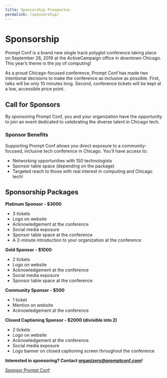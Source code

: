 ```yaml
---
title: Sponsorship Prospectus
permalink: /sponsorship/
---
```


# Sponsorship

Prompt Conf is a brand new single track polyglot conference taking place on September 28, 2019 at the ActiveCampaign office in downtown Chicago. This year’s theme is the joy of computing! 

As a proud Chicago-focused conference, Prompt Conf has made two intentional decisions to make the conference as inclusive as possible. First, talks will be only 10 minutes long. Second, conference tickets will be kept at a low, accessible price point. 

## Call for Sponsors

By sponsoring Prompt Conf, you and your organization have the opportunity to join an event dedicated to celebrating the diverse talent in Chicago tech. 

### Sponsor Benefits

Supporting Prompt Conf allows you direct exposure to a community-focused, inclusive tech conference in Chicago. You’ll have access to:
- Networking opportunities with 150 technologists
- Sponsor table space (depending on the package)
- Targeted reach to those with real interest in computing and Chicago tech!

## Sponsorship Packages

**Platinum Sponsor - $3000**
- 3 tickets
- Logo on website
- Acknowledgement at the conference
- Social media exposure
- Sponsor table space at the conference
- A 2-minute introduction to your organization at the conference

**Gold Sponsor - $1000**
- 2 tickets
- Logo on website
- Acknowledgement at the conference
- Social media exposure
- Sponsor table space at the conference
 
**Community  Sponsor - $500**
- 1 ticket
- Mention on website
- Acknowledgement at the conference
 
**Closed Captioning Sponsor - $2000 (divisible into 2)**
- 2 tickets
- Logo on website
- Acknowledgement at the conference
- Social media exposure
- Logo banner on closed captioning screen throughout the conference

**Interested in sponsoring? Contact [organizers@promptconf.com](mailto:organizers@promptconf.com?subject=Prompt%20Conf%20Sponsorship)!**

<a class='button gtm-cta' href='mailto:organizers@promptconf.com?subject=Prompt%20Conf%20Sponsorship' subject='Prompt Conf Sponsorship'>Sponsor Prompt Conf</a>
